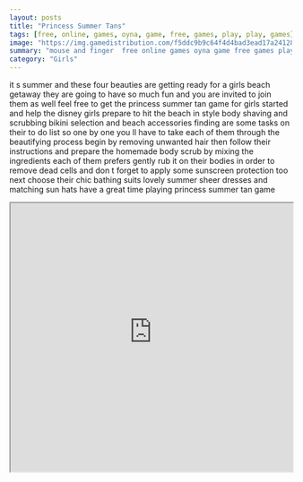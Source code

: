 ```yaml
---
layout: posts
title: "Princess Summer Tans"
tags: [free, online, games, oyna, game, free, games, play, play, games]
image: "https://img.gamedistribution.com/f5ddc9b9c64f4d4bad3ead17a2412848.jpg"
summary: "mouse and finger  free online games oyna game free games play play games"
category: "Girls"
---
```


it s summer and these four beauties are getting ready for a girls beach getaway they are going to have so much fun and you are invited to join them as well feel free to get the princess summer tan game for girls started and help the disney girls prepare to hit the beach in style body shaving and scrubbing bikini selection and beach accessories finding are some tasks on their to do list so one by one you ll have to take each of them through the beautifying process begin by removing unwanted hair then follow their instructions and prepare the homemade body scrub by mixing the ingredients each of them prefers gently rub it on their bodies in order to remove dead cells and don t forget to apply some sunscreen protection too next choose their chic bathing suits lovely summer sheer dresses and matching sun hats have a great time playing princess summer tan game

<iframe width="100%" height="480px;" src="https://html5.gamedistribution.com/f5ddc9b9c64f4d4bad3ead17a2412848/"></iframe>